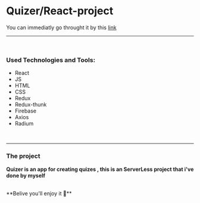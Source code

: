 # Quizer/React-project

You can immediatly go throught it by this [link][link]

<hr/>
<br/>

### Used Technologies and Tools:

-   React
-   JS
-   HTML
-   CSS
-   Redux
-   Redux-thunk
-   Firebase
-   Axios
-   Radium

<br/>
<hr/>

### The project

**Quizer is an app for creating quizes , this is an ServerLess project that i've done by myself**

<br/>
**Belive you'll enjoy it 🙂**

[link]: react-quiz-9edfe.web.app
